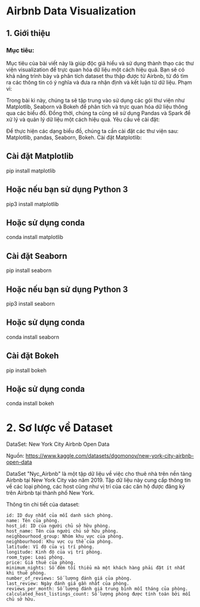 
# Airbnb Data Visualization
## 1. Giới thiệu
### Mục tiêu:

Mục tiêu của bài viết này là giúp độc giả hiểu và sử dụng thành thạo các thư viện visualization để trực quan hóa dữ liệu một cách hiệu quả. Bạn sẽ có khả năng trình bày và phân tích dataset thu thập được từ Airbnb, từ đó tìm ra các thông tin có ý nghĩa và đưa ra nhận định và kết luận từ dữ liệu.
Phạm vi:

Trong bài kì này, chúng ta sẽ tập trung vào sử dụng các gói thư viện như Matplotlib, Seaborn và Bokeh để phân tích và trực quan hóa dữ liệu thông qua các biểu đồ. Đồng thời, chúng ta cũng sẽ sử dụng Pandas và Spark để xử lý và quản lý dữ liệu một cách hiệu quả.
Yêu cầu về cài đặt:

Để thực hiện các dạng biểu đồ, chúng ta cần cài đặt các thư viện sau: Matplotlib, pandas, Seaborn, Bokeh.
Cài đặt Matplotlib:

## Cài đặt Matplotlib
pip install matplotlib
## Hoặc nếu bạn sử dụng Python 3
pip3 install matplotlib
## Hoặc sử dụng conda
conda install matplotlib

## Cài đặt Seaborn
pip install seaborn
## Hoặc nếu bạn sử dụng Python 3
pip3 install seaborn
## Hoặc sử dụng conda
conda install seaborn

## Cài đặt Bokeh
pip install bokeh
## Hoặc sử dụng conda
conda install bokeh


# 2. Sơ lược về Dataset
DataSet: New York City Airbnb Open Data

Nguồn: https://www.kaggle.com/datasets/dgomonov/new-york-city-airbnb-open-data

DataSet "Nyc_Airbnb" là một tập dữ liệu về việc cho thuê nhà trên nền tảng Airbnb tại New York City vào năm 2019. Tập dữ liệu này cung cấp thông tin về các loại phòng, các host cũng như vị trí của các căn hộ được đăng ký trên Airbnb tại thành phố New York.

Thông tin chi tiết của dataset:

    id: ID duy nhất của mỗi danh sách phòng.
    name: Tên của phòng.
    host_id: ID của người chủ sở hữu phòng.
    host_name: Tên của người chủ sở hữu phòng.
    neighbourhood_group: Nhóm khu vực của phòng.
    neighbourhood: Khu vực cụ thể của phòng.
    latitude: Vĩ độ của vị trí phòng.
    longitude: Kinh độ của vị trí phòng.
    room_type: Loại phòng.
    price: Giá thuê của phòng.
    minimum_nights: Số đêm tối thiểu mà một khách hàng phải đặt ít nhất khi thuê phòng.
    number_of_reviews: Số lượng đánh giá của phòng.
    last_review: Ngày đánh giá gần nhất của phòng.
    reviews_per_month: Số lượng đánh giá trung bình mỗi tháng của phòng.
    calculated_host_listings_count: Số lượng phòng được tính toán bởi mỗi chủ sở hữu.


